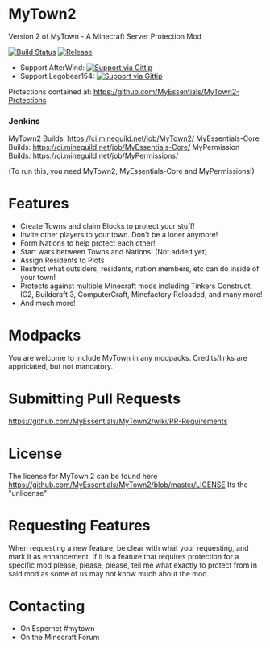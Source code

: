 MyTown2
=======
Version 2 of MyTown - A Minecraft Server Protection Mod

[![Build Status](http://img.shields.io/travis/MyEssentials/MyTown2.svg)](https://travis-ci.org/MyEssentials/MyTown2)
[![Release][release-img]][release-url]



 - Support AfterWind: [![Support via Gittip](http://img.shields.io/gittip/AfterWind.svg)](https://www.gittip.com/AfterWind/)
 - Support Legobear154: 
[![Support via Gittip](http://img.shields.io/gittip/legobear154.svg)](https://www.gittip.com/legobear154/)


Protections contained at: https://github.com/MyEssentials/MyTown2-Protections

<h3>Jenkins</h3>

MyTown2 Builds: https://ci.mineguild.net/job/MyTown2/
MyEssentials-Core Builds: https://ci.mineguild.net/job/MyEssentials-Core/ 
MyPermission Builds: https://ci.mineguild.net/job/MyPermissions/

(To run this, you need MyTown2, MyEssentials-Core and MyPermissions!)

Features
========
* Create Towns and claim Blocks to protect your stuff!
* Invite other players to your town. Don't be a loner anymore!
* Form Nations to help protect each other!
* Start wars between Towns and Nations! (Not added yet)
* Assign Residents to Plots
* Restrict what outsiders, residents, nation members, etc can do inside of your town!
* Protects against multiple Minecraft mods including Tinkers Construct, IC2, Buildcraft 3, ComputerCraft, Minefactory Reloaded, and many more!
* And much more!

Modpacks
========
You are welcome to include MyTown in any modpacks. Credits/links are appriciated, but not mandatory.

Submitting Pull Requests
========================
https://github.com/MyEssentials/MyTown2/wiki/PR-Requirements

License
=======
The license for MyTown 2 can be found here https://github.com/MyEssentials/MyTown2/blob/master/LICENSE
Its the "unlicense"

Requesting Features
===================
When requesting a new feature, be clear with what your requesting, and mark it as enhancement.
If it is a feature that requires protection for a specific mod please, please, please, tell me what exactly to protect from in said mod as some of us may not know much about the mod.

Contacting
==========
* On Espernet #mytown
* On the Minecraft Forum


[release-img]: https://img.shields.io/github/release/MyEssentials/MyTown2.svg
[release-url]: http://minecraft.curseforge.com/mc-mods/224242-mytown2/files
